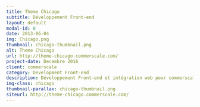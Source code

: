 ```yaml
---
title: Theme Chicago
subtitle: Développement Front-end
layout: default
modal-id: 8
date: 2013-06-04
img: Chicago.png
thumbnail: chicago-thumbnail.png
alt: Theme Chicago
url: http://theme-chicago.commerscale.com/
project-date: Decembre 2016
client: commerscale
category: Development Front-end
description: Développement Front-end et intégration web pour commerscale.com
img-class: chicago
thumbnail-parallax: chicago-thumbnail.png
siteurl: http://theme-chicago.commerscale.com/
---
```

